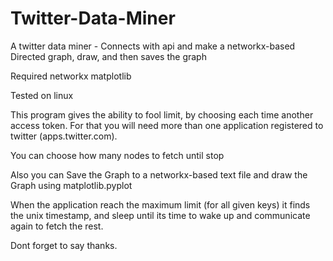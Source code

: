 # Twitter-Data-Miner
A twitter data miner - Connects with api and make a networkx-based Directed graph, draw, and then saves the graph

Required
networkx
matplotlib

Tested on linux

This program gives the ability to fool limit, by choosing each time another access token. For that you will need more than one application registered to twitter (apps.twitter.com). 

You can choose how many nodes to fetch until stop

Also you can Save the Graph to a networkx-based text file and draw the Graph using matplotlib.pyplot

When the application reach the maximum limit (for all given keys) it finds the unix timestamp, and sleep until its time to wake up and communicate again to fetch the rest.

Dont forget to say thanks.

